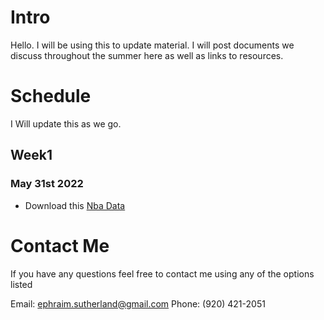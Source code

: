 # Intro

Hello. I will be using this to update material. I will post documents we discuss throughout the summer here as well as links to resources.


# Schedule
I Will update this as we go.

## Week1 

### May 31st 2022
- Download this [Nba Data](https://www.kaggle.com/datasets/nathanlauga/nba-games/code)


# Contact Me
If you have any questions feel free to contact me using any of the options listed

Email: ephraim.sutherland@gmail.com
Phone: (920) 421-2051
